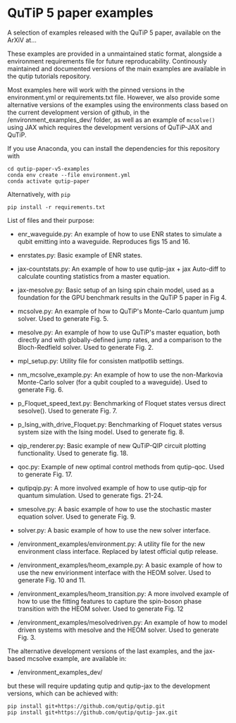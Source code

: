 # QuTiP 5 paper examples
A selection of examples released with the QuTiP 5 paper,  available on the ArXiV at...

These examples are provided in a unmaintained static format, alongside a environment requirements file for future reproducability. 
Continously maintained and documented versions of the main examples are available in the qutip tutorials repository.

Most examples here will work with the pinned versions in the environment.yml or requirements.txt file. 
However, we also provide some alternative versions of the examples using the environments class based on the current development version of github, in the
/environment_examples_dev/ folder, as well as an example of `mcsolve()` using JAX which requires the development versions of QuTiP-JAX  and QuTiP.


If you use Anaconda, you can install the dependencies for this repository with

```shell
cd qutip-paper-v5-examples
conda env create --file environment.yml
conda activate qutip-paper
```

Alternatively, with `pip`

```shell
pip install -r requirements.txt
```

List of files and their purpose:

- enr_waveguide.py:  An example of how to use ENR states to simulate a qubit emitting into a waveguide. Reproduces figs 15 and 16.

- enrstates.py:  Basic example of ENR states.

- jax-countstats.py: An example of how to use qutip-jax + jax Auto-diff to calculate counting statistics from a master equation.

- jax-mesolve.py: Basic setup of an Ising spin chain model, used as a foundation for the GPU benchmark results in the QuTiP 5 paper in Fig 4.

- mcsolve.py: An example of how to QuTiP's Monte-Carlo quantum jump solver. Used to generate Fig. 5.

- mesolve.py: An example of how to use QuTiP's master equation, both directly and with globally-defined jump rates, and  a comparison to the Bloch-Redfield solver. Used to generate Fig. 2.

- mpl_setup.py: Utility file for consisten matlpotlib settings.

- nm_mcsolve_example.py: An example of how to use the non-Markovia Monte-Carlo solver (for a qubit coupled to a waveguide).  Used to generate Fig. 6.

- p_Floquet_speed_text.py: Benchmarking of Floquet states versus direct sesolve(). Used to generate Fig. 7.

- p_Ising_with_drive_Floquet.py: Benchmarking of Floquet states versus system size with the Ising model. Used to generate fig. 8.

- qip_renderer.py: Basic example of new QuTiP-QIP circuit plotting functionality. Used to generate fig. 18.

- qoc.py: Example of new optimal control methods from qutip-qoc. Used to generate Fig. 17.

- qutipqip.py: A more involved example of how to use qutip-qip for quantum simulation. Used to generate figs. 21-24.

- smesolve.py: A basic example of how to use the stochastic master equation solver. Used to generate Fig. 9.

- solver.py: A basic example of how to use the new solver interface.

- /environment_examples/environment.py: A utility file for the new environment class interface. Replaced by latest official qutip release.

- /environment_examples/heom_example.py: A basic example of how to use the new envirionment interface with the HEOM solver. Used to generate Fig. 10 and 11.

- /environment_examples/heom_transition.py:  A more involved example of how to use the fitting features to capture the spin-boson phase transition with the HEOM solver. Used to generate Fig. 12

- /environment_examples/mesolvedriven.py: An example of how to model driven systems with mesolve and the HEOM solver. Used to generate Fig. 3.

The alternative development versions of the last examples, and the jax-based mcsolve example, are available in:

- /environment_examples_dev/

but these will require updating qutip and qutip-jax to the development versions, which can be achieved with:

```shell
pip install git+https://github.com/qutip/qutip.git
pip install git+https://github.com/qutip/qutip-jax.git
```